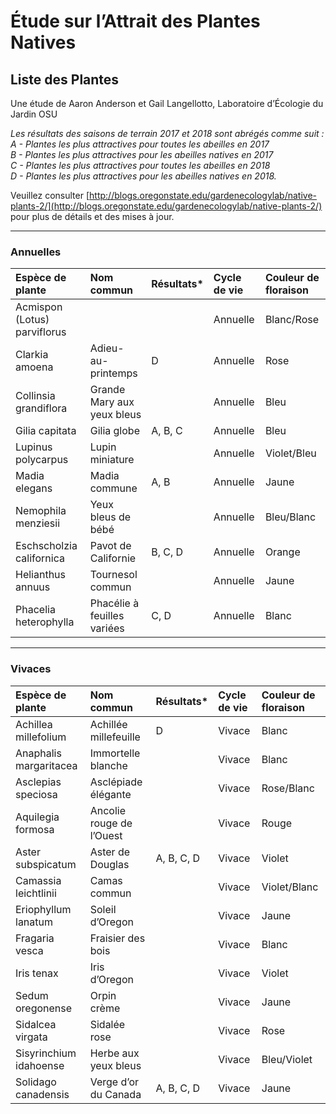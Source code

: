 # Étude sur l’Attrait des Plantes Natives

## Liste des Plantes

Une étude de Aaron Anderson et Gail Langellotto, Laboratoire d’Écologie du Jardin OSU

*Les résultats des saisons de terrain 2017 et 2018 sont abrégés comme suit :  
A - Plantes les plus attractives pour toutes les abeilles en 2017  
B - Plantes les plus attractives pour les abeilles natives en 2017  
C - Plantes les plus attractives pour toutes les abeilles en 2018  
D - Plantes les plus attractives pour les abeilles natives en 2018.*

Veuillez consulter [http://blogs.oregonstate.edu/gardenecologylab/native-plants-2/](http://blogs.oregonstate.edu/gardenecologylab/native-plants-2/) pour plus de détails et des mises à jour.

---

### Annuelles

| Espèce de plante                  | Nom commun                   | Résultats* | Cycle de vie | Couleur de floraison |
| :-------------------------------- | :--------------------------- | :--------- | :----------- | :------------------- |
| Acmispon (Lotus) parviflorus      |                             |            | Annuelle     | Blanc/Rose           |
| Clarkia amoena                    | Adieu-au-printemps           | D          | Annuelle     | Rose                 |
| Collinsia grandiflora             | Grande Mary aux yeux bleus   |            | Annuelle     | Bleu                 |
| Gilia capitata                    | Gilia globe                  | A, B, C    | Annuelle     | Bleu                 |
| Lupinus polycarpus                | Lupin miniature              |            | Annuelle     | Violet/Bleu          |
| Madia elegans                     | Madia commune                | A, B       | Annuelle     | Jaune                |
| Nemophila menziesii               | Yeux bleus de bébé           |            | Annuelle     | Bleu/Blanc           |
| Eschscholzia californica          | Pavot de Californie          | B, C, D    | Annuelle     | Orange               |
| Helianthus annuus                 | Tournesol commun             |            | Annuelle     | Jaune                |
| Phacelia heterophylla             | Phacélie à feuilles variées  | C, D       | Annuelle     | Blanc                |

---

### Vivaces

| Espèce de plante           | Nom commun                | Résultats*   | Cycle de vie | Couleur de floraison |
| :------------------------- | :------------------------ | :----------- | :----------- | :------------------- |
| Achillea millefolium       | Achillée millefeuille     | D            | Vivace       | Blanc                |
| Anaphalis margaritacea     | Immortelle blanche        |              | Vivace       | Blanc                |
| Asclepias speciosa         | Asclépiade élégante       |              | Vivace       | Rose/Blanc           |
| Aquilegia formosa          | Ancolie rouge de l’Ouest  |              | Vivace       | Rouge                |
| Aster subspicatum          | Aster de Douglas          | A, B, C, D   | Vivace       | Violet               |
| Camassia leichtlinii       | Camas commun              |              | Vivace       | Violet/Blanc         |
| Eriophyllum lanatum        | Soleil d’Oregon           |              | Vivace       | Jaune                |
| Fragaria vesca             | Fraisier des bois         |              | Vivace       | Blanc                |
| Iris tenax                 | Iris d’Oregon             |              | Vivace       | Violet               |
| Sedum oregonense           | Orpin crème               |              | Vivace       | Jaune                |
| Sidalcea virgata           | Sidalée rose              |              | Vivace       | Rose                 |
| Sisyrinchium idahoense     | Herbe aux yeux bleus      |              | Vivace       | Bleu/Violet          |
| Solidago canadensis        | Verge d’or du Canada      | A, B, C, D   | Vivace       | Jaune                |
